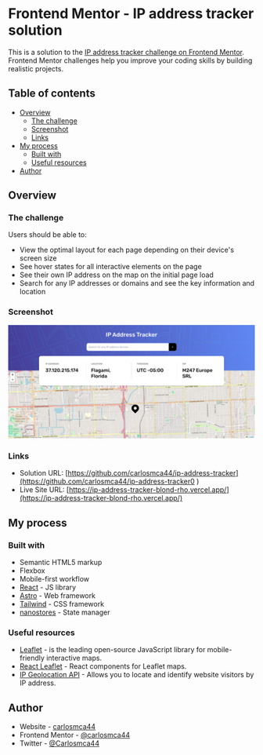 # Frontend Mentor - IP address tracker solution

This is a solution to the [IP address tracker challenge on Frontend Mentor](https://www.frontendmentor.io/challenges/ip-address-tracker-I8-0yYAH0). Frontend Mentor challenges help you improve your coding skills by building realistic projects. 

## Table of contents

- [Overview](#overview)
  - [The challenge](#the-challenge)
  - [Screenshot](#screenshot)
  - [Links](#links)
- [My process](#my-process)
  - [Built with](#built-with)
  - [Useful resources](#useful-resources)
- [Author](#author)


## Overview

### The challenge

Users should be able to:

- View the optimal layout for each page depending on their device's screen size
- See hover states for all interactive elements on the page
- See their own IP address on the map on the initial page load
- Search for any IP addresses or domains and see the key information and location

### Screenshot

![](./screenshot.png)


### Links

- Solution URL: [https://github.com/carlosmca44/ip-address-tracker](https://github.com/carlosmca44/ip-address-tracker0  )
- Live Site URL: [https://ip-address-tracker-blond-rho.vercel.app/](https://ip-address-tracker-blond-rho.vercel.app/)

## My process

### Built with

- Semantic HTML5 markup
- Flexbox
- Mobile-first workflow
- [React](https://reactjs.org/) - JS library
- [Astro](https://astro.build/) - Web framework
- [Tailwind](https://tailwindcss.com/) - CSS framework
- [nanostores](https://github.com/nanostores/nanostores) - State manager

### Useful resources

- [Leaflet](https://leafletjs.com/) - is the leading open-source JavaScript library for mobile-friendly interactive maps.
- [React Leaflet](https://react-leaflet.js.org/) - React components for Leaflet maps.
- [IP Geolocation API](https://geo.ipify.org/) - Allows you to locate and identify website visitors by IP address.

## Author

- Website - [carlosmca44](https://github.com/carlosmca44/)
- Frontend Mentor - [@carlosmca44](https://www.frontendmentor.io/profile/carlosmca44)
- Twitter - [@Carlosmca44](https://www.twitter.com/@Carlosmca44)
